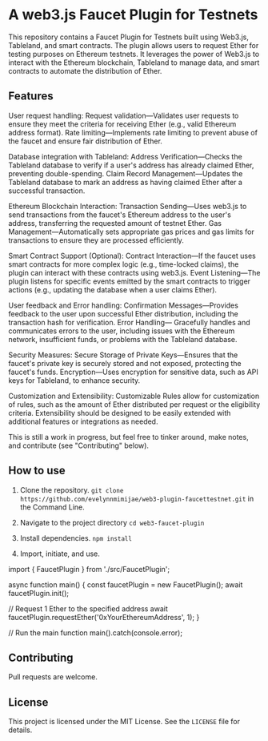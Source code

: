 A web3.js Faucet Plugin for Testnets
===========

This repository contains a Faucet Plugin for Testnets built using Web3.js, Tableland, and smart contracts. The plugin allows users to request Ether for testing purposes on Ethereum testnets. It leverages the power of Web3.js to interact with the Ethereum blockchain, Tableland to manage data, and smart contracts to automate the distribution of Ether.

Features
----------
User request handling: Request validation—Validates user requests to ensure they meet the criteria for receiving Ether (e.g., valid Ethereum address format). Rate limiting—Implements rate limiting to prevent abuse of the faucet and ensure fair distribution of Ether.

Database integration with Tableland: Address Verification—Checks the Tableland database to verify if a user's address has already claimed Ether, preventing double-spending. Claim Record Management—Updates the Tableland database to mark an address as having claimed Ether after a successful transaction.

Ethereum Blockchain Interaction: Transaction Sending—Uses web3.js to send transactions from the faucet's Ethereum address to the user's address, transferring the requested amount of testnet Ether. Gas Management—Automatically sets appropriate gas prices and gas limits for transactions to ensure they are processed efficiently.

Smart Contract Support (Optional): Contract Interaction—If the faucet uses smart contracts for more complex logic (e.g., time-locked claims), the plugin can interact with these contracts using web3.js. Event Listening—The plugin listens for specific events emitted by the smart contracts to trigger actions (e.g., updating the database when a user claims Ether).

User feedback and Error handling: Confirmation Messages—Provides feedback to the user upon successful Ether distribution, including the transaction hash for verification. Error Handling— Gracefully handles and communicates errors to the user, including issues with the Ethereum network, insufficient funds, or problems with the Tableland database.

Security Measures: Secure Storage of Private Keys—Ensures that the faucet's private key is securely stored and not exposed, protecting the faucet's funds. Encryption—Uses encryption for sensitive data, such as API keys for Tableland, to enhance security.

Customization and Extensibility: Customizable Rules allow for customization of rules, such as the amount of Ether distributed per request or the eligibility criteria. Extensibility should be designed to be easily extended with additional features or integrations as needed.

This is still a work in progress, but feel free to tinker around, make notes, and contribute (see "Contributing" below).

How to use
------------

1. Clone the repository.
`git clone https://github.com/evelynnmimijae/web3-plugin-faucettestnet.git` in the Command Line. 

2. Navigate to the project directory
`cd web3-faucet-plugin`

3. Install dependencies.
`npm install`

4. Import, initiate, and use.

import { FaucetPlugin } from './src/FaucetPlugin';

async function main() {
 const faucetPlugin = new FaucetPlugin();
 await faucetPlugin.init();

 // Request 1 Ether to the specified address
 await faucetPlugin.requestEther('0xYourEthereumAddress', 1);
}

// Run the main function
main().catch(console.error);

Contributing
------------
Pull requests are welcome.

License
-------
This project is licensed under the MIT License. See the `LICENSE` file for details.
